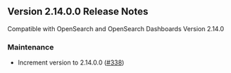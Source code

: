 ## Version 2.14.0.0 Release Notes

Compatible with OpenSearch and OpenSearch Dashboards Version 2.14.0

### Maintenance
* Increment version to 2.14.0.0 ([#338](https://github.com/opensearch-project/dashboards-reporting/pull/338))

